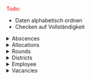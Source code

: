 <span style="color: red;">Todo:<br>
- Daten alphabetisch ordnen <br>
- Checken auf Vollständigkeit
</span>
<details class="custom-details">
  <summary>Abscences</summary>
  Absences reflect person-related absences such as sickness and holidays.
  <table>
    <thead>
      <tr>
        <th>Feature</th>
        <th>DataType</th>
        <th>Description</th>
      </tr>
    </thead>
    <tbody>
    <tr>
        <td>number</td>
        <td>bigint</td>
        <td></td>
      </tr>
      <tr>
        <td>id</td>
        <td>bigint</td>
        <td></td>
      </tr>
      <tr>
        <td>employee_id</td>
        <td>bigint</td>
        <td></td>
      </tr>
      <tr>
        <td>allocation_id</td>
        <td>bigint</td>
        <td></td>
      </tr>
      <tr>
        <td>reason</td>
        <td>character varying</td>
        <td>Sick or on holiday</td>
      </tr>
      <tr>
        <td>start_date</td>
        <td>date</td>
        <td></td>
      </tr>
      <tr>
        <td>end_date</td>
        <td>date</td>
        <td></td>
      </tr>
      <tr>
        <td>temporary</td>
        <td>boolean</td>
        <td></td>
      </tr>
    </tbody>
  </table>
</details>


<details class="custom-details">
  <summary>Allocations</summary>
  <table>
    <thead>
      <tr>
        <th>Feature</th>
        <th>DataType</th>
        <th>Description</th>
      </tr>
    </thead>
    <tbody>
      <tr>
        <td>id</td>
        <td>bigint</td>
        <td></td>
      </tr>
      <tr>
        <td>employee_id</td>
        <td>bigint</td>
        <td>Number used for the link to the other tables (no link to the deliverer possible)</td>
      </tr>
      <tr>
        <td>round_id</td>
        <td>bigint</td>
        <td>Round key (letter, newspaper)</td>
      </tr>
      <tr>
        <td>round_code</td>
        <td>text</td>
        <td>Round code (link to rounds data)</td>
      </tr>
      <tr>
        <td>district_id</td>
        <td>bigint</td>
        <td>District code</td>
      </tr>
      <tr>
        <td>start_date</td>
        <td>text</td>
        <td>Start date of the allocation</td>
      </tr>
      <tr>
        <td>end_date</td>
        <td>text</td>
        <td>End date of the allocation</td>
      </tr>
      <tr>
        <td>level</td>
        <td>text</td>
        <td>For a round, the assignment with the highest level applies on the respective day (0 = regular deliverer, highest level = current deliverer)</td>
      </tr>
      <tr>
        <td>training</td>
        <td>boolean</td>
        <td>Labelling for instruction</td>
      </tr>
      <tr>
        <td>day_delivery</td>
        <td>boolean</td>
        <td>Indicator whether the round is held separately during the day and not at night -> Only possible for letter rounds</td>
      </tr>
      <tr>
        <td>deposition_zip</td>
        <td>bigint</td>
        <td>Deposit location where the newspapers/letters are collected by the deliverer</td>
      </tr>
      <tr>
        <td>deposition_city</td>
        <td>text</td>
        <td>Deposit location where the newspapers/letters are collected by the deliverer</td>
      </tr>
      <tr>
        <td>deposition_district</td>
        <td>text</td>
        <td>Deposit location where the newspapers/letters are collected by the deliverer</td>
      </tr>
      <tr>
        <td>deposition_street</td>
        <td>text</td>
        <td>Deposit location where the newspapers/letters are collected by the deliverer</td>
      </tr>
    </tbody>
  </table>
</details>

<details class="custom-details">
  <summary>Rounds</summary>
  <table>
    <thead>
      <tr>
        <th>Feature</th>
        <th>DataType</th>
        <th>Description</th>
      </tr>
    </thead>
    <tbody>
      <tr>
        <td>id</td>
        <td>bigint</td>
        <td></td>
      </tr>
      <tr>
        <td>code</td>
        <td>text</td>
        <td>BMZ = Newspapers, BMB = Letters, for districts beginning with ZB 1 = Newspapers, 4 = Letter</td>
      </tr>
      <tr>
        <td>start_date</td>
        <td>text</td>
        <td>Start of the round</td>
      </tr>
      <tr>
        <td>end_date</td>
        <td>text</td>
        <td>End of the round</td>
      </tr>
      <tr>
        <td>monday</td>
        <td>boolean</td>
        <td>Whether the round was played on the day</td>
      </tr>
      <tr>
        <td>tuesday</td>
        <td>boolean</td>
        <td></td>
      </tr>
      <tr>
        <td>wednesday</td>
        <td>boolean</td>
        <td></td>
      </tr>
      <tr>
        <td>thursday</td>
        <td>boolean</td>
        <td></td>
      </tr>
      <tr>
        <td>friday</td>
        <td>boolean</td>
        <td></td>
      </tr>
      <tr>
        <td>saturday</td>
        <td>boolean</td>
        <td></td>
      </tr>
      <tr>
        <td>sunday</td>
        <td>boolean</td>
        <td></td>
      </tr>
    </tbody>
  </table>
</details>


<details class="custom-details">
  <summary>Districts</summary>
  <table>
    <thead>
      <tr>
        <th>Feature</th>
        <th>DataType</th>
        <th>Description</th>
      </tr>
    </thead>
    <tbody>
      <tr>
        <td>id</td>
        <td>bigint</td>
        <td>generated by default as identity</td>
      </tr>
      <tr>
        <td>name</td>
        <td>text</td>
        <td>District name for old districts number without great significance, for new district names postcode + number from 01 - XX (e.g.: 9707401)</td>
      </tr>
      <tr>
        <td>alias</td>
        <td>text</td>
        <td>Alias for district, usually empty</td>
      </tr>
      <tr>
        <td>round</td>
        <td>text</td>
        <td>Current round combination</td>
      </tr>
      <tr>
        <td>realm</td>
        <td>text</td>
        <td>Town and district (if available)</td>
      </tr>
      <tr>
        <td>active_since</td>
        <td>text</td>
        <td>Since when the district has been active</td>
      </tr>
      <tr>
        <td>split_allowed</td>
        <td>boolean</td>
        <td>Defines whether it is allowed to deliver the district in different delivery accesses</td>
      </tr>
      <tr>
        <td>area_id</td>
        <td>text</td>
        <td>Area number</td>
      </tr>
      <tr>
        <td>shelf</td>
        <td>text</td>
        <td>Wagon compartment number, where the letters are sorted or picked up</td>
      </tr>
      <tr>
        <td>is_old_district</td>
        <td>boolean</td>
        <td>Labelling whether it is an old district -> District designation ZB____</td>
      </tr>
      <tr>
        <td>avg_hours_old_districts</td>
        <td>double precision</td>
        <td>If it is an old district and no times exist for it, we use this value as the average time the district took to deliver on the day.</td>
      </tr>
      <tr>
        <td>avg_length_old_districts</td>
        <td>text</td>
        <td>If it is an old district and the distance has not yet been divided into the different laps and therefore this value can be used for the distance of the district</td>
      </tr>
      <tr>
        <td>vehicle_letter</td>
        <td>text</td>
        <td>Current transport vehicle</td>
      </tr>
      <tr>
        <td>vehicle_optimal_letter</td>
        <td>text</td>
        <td>Current or optimal transport vehicle</td>
      </tr>
      <tr>
        <td>vehicle_newspaper</td>
        <td>text</td>
        <td>Current transport vehicle</td>
      </tr>
      <tr>
        <td>vehicle_optimal_newspaper</td>
        <td>text</td>
        <td>Current or optimal transport vehicle</td>
      </tr>
      <tr>
        <td>newspapers</td>
        <td>text</td>
        <td>Ø Number of newspapers</td>
      </tr>
      <tr>
        <td>letters</td>
        <td>bigint</td>
        <td>Ø Number of letters</td>
      </tr>
      <tr>
        <td>direct</td>
        <td>text</td>
        <td>Ø Number of direct distributions (magazines)</td>
      </tr>
      <tr>
        <td>direct_per_year</td>
        <td>text</td>
        <td>Ø Days of direct distribution (magazines) per year</td>
      </tr>
      <tr>
        <td>meters_newspapers</td>
        <td>text</td>
        <td>Route for individual rounds within the district</td>
      </tr>
      <tr>
        <td>meters_letters</td>
        <td>text</td>
        <td></td>
      </tr>
      <tr>
        <td>meters_dual</td>
        <td>text</td>
        <td></td>
      </tr>
      <tr>
        <td>letter_district_surcharge</td>
        <td>text</td>
        <td>District-related surcharge if district is longer than actually planned and not yet remeasured</td>
      </tr>
      <tr>
        <td>newspaper_district_surcharge</td>
        <td>text</td>
        <td>District-related surcharge if district is longer than actually planned and not yet remeasured</td>
      </tr>
      <tr>
        <td>letter_employee_surcharge</td>
        <td>text</td>
        <td>Person-related surcharge (for current regular delivery staff) for handicap e.g.</td>
      </tr>
      <tr>
        <td>newspaper_employee_surcharge</td>
        <td>text</td>
        <td>Person-related surcharge (for current regular delivery staff) for handicap e.g.</td>
      </tr>
    </tbody>
  </table>
</details>


<details class="custom-details">
  <summary>Employee</summary>
  <table>
    <thead>
      <tr>
        <th>Feature</th>
        <th>DataType</th>
        <th>Description</th>
      </tr>
    </thead>
    <tbody>
      <tr>
        <td>id</td>
        <td>bigint</td>
        <td>Primary key to link the data with other tables (no reference to the person possible)</td>
      </tr>
      <tr>
        <td>weekly_hours</td>
        <td>text</td>
        <td>Only set for full-time/part-time employees</td>
      </tr>
      <tr>
        <td>type</td>
        <td>text</td>
        <td>'default', 'auxiliary', 'time-based', 'variable'</td>
      </tr>
      <tr>
        <td>freelancer</td>
        <td>boolean</td>
        <td></td>
      </tr>
      <tr>
        <td>monday</td>
        <td>boolean</td>
        <td>Whether the deliverer delivers on the respective day</td>
      </tr>
      <tr>
        <td>tuesday</td>
        <td>boolean</td>
        <td></td>
      </tr>
      <tr>
        <td>wednesday</td>
        <td>boolean</td>
        <td></td>
      </tr>
      <tr>
        <td>thursday</td>
        <td>boolean</td>
        <td></td>
      </tr>
      <tr>
        <td>friday</td>
        <td>boolean</td>
        <td></td>
      </tr>
      <tr>
        <td>saturday</td>
        <td>boolean</td>
        <td></td>
      </tr>
      <tr>
        <td>sunday</td>
        <td>boolean</td>
        <td></td>
      </tr>
      <tr>
        <td>birthday</td>
        <td>text</td>
        <td></td>
      </tr>
      <tr>
        <td>expiration</td>
        <td>text</td>
        <td>Exit date</td>
      </tr>
      <tr>
        <td>expiration_reason</td>
        <td>text</td>
        <td>Exit reason</td>
      </tr>
      <tr>
        <td>nationality</td>
        <td>text</td>
        <td></td>
      </tr>
      <tr>
        <td>date_of_joining</td>
        <td>text</td>
        <td>Date of entry</td>
      </tr>
      <tr>
        <td>residence_zip</td>
        <td>bigint</td>
        <td></td>
      </tr>
      <tr>
        <td>residence_city</td>
        <td>text</td>
        <td></td>
      </tr>
      <tr>
        <td>residence_district</td>
        <td>text</td>
        <td></td>
      </tr>
      <tr>
        <td>residence_street</td>
        <td>text</td>
        <td></td>
      </tr>
      <tr>
        <td>residence_latitude</td>
        <td>text</td>
        <td></td>
      </tr>
      <tr>
        <td>residence_longitude</td>
        <td>text</td>
        <td></td>
      </tr>
    </tbody>
  </table>
</details>


<details class="custom-details">
  <summary>Vacancies</summary>
  Vacancies reflect the round-specific absences such as work prohibition, not worn, etc.
  <table>
    <thead>
      <tr>
        <th>Feature</th>
        <th>DataType</th>
        <th>Description</th>
      </tr>
    </thead>
    <tbody>
      <tr>
        <td>id</td>
        <td>bigint</td>
        <td></td>
      </tr>
      <tr>
        <td>allocation_id</td>
        <td>bigint</td>
        <td>There is always an allocation for failure</td>
      </tr>
      <tr>
        <td>reason</td>
        <td>text</td>
        <td>Reason for failure: Not delivered, work ban, other</td>
      </tr>
      <tr>
        <td>start_date</td>
        <td>date</td>
        <td></td>
      </tr>
      <tr>
        <td>end_date</td>
        <td>date</td>
        <td></td>
      </tr>
    </tbody>
  </table>
</details>














